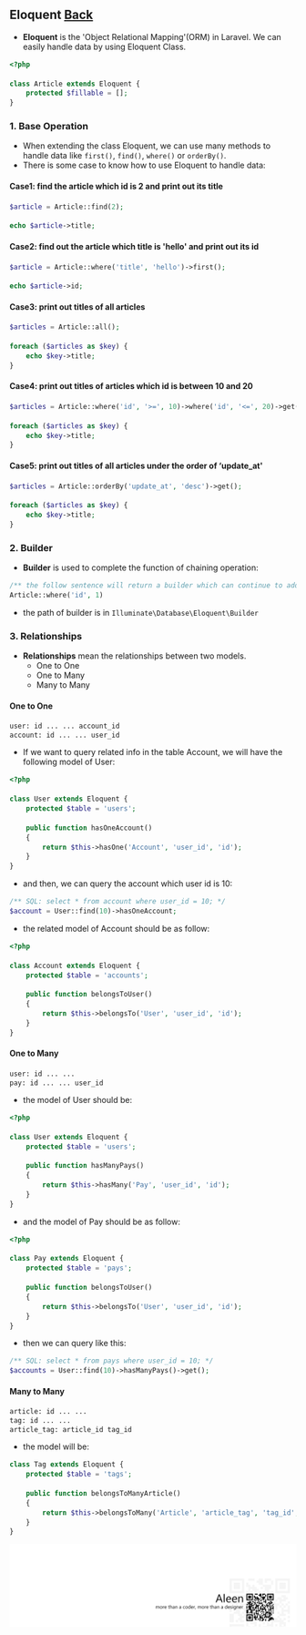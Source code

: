 ## Eloquent [Back](./../laravel.md)

- **Eloquent** is the 'Object Relational Mapping'(ORM) in Laravel. We can easily handle data by using Eloquent Class.

```php
<?php

class Article extends Eloquent {
    protected $fillable = [];
}
```

### 1. Base Operation

- When extending the class Eloquent, we can use many methods to handle data like `first()`, `find()`, `where()` or `orderBy()`.
- There is some case to know how to use Eloquent to handle data:

#### Case1: find the article which id is 2 and print out its title

```php
$article = Article::find(2);

echo $article->title;
```

#### Case2: find out the article which title is 'hello' and print out its id

```php
$article = Article::where('title', 'hello')->first();

echo $article->id;
```

#### Case3: print out titles of all articles

```php
$articles = Article::all();

foreach ($articles as $key) {
    echo $key->title;
}
```

#### Case4: print out titles of articles which id is between 10 and 20

```php
$articles = Article::where('id', '>=', 10)->where('id', '<=', 20)->get();

foreach ($articles as $key) {
    echo $key->title;
}
```

#### Case5: print out titles of all articles under the order of ‘update_at'

```php
$articles = Article::orderBy('update_at', 'desc')->get();

foreach ($articles as $key) {
    echo $key->title;
}
```

### 2. Builder

- **Builder** is used to complete the function of chaining operation:

```php
/** the follow sentence will return a builder which can continue to add conditions */
Article::where('id', 1)
```

- the path of builder is in `Illuminate\Database\Eloquent\Builder`

### 3. Relationships

- **Relationships** mean the relationships between two models.
    - One to One
    - One to Many
    - Many to Many

#### One to One

```
user: id ... ... account_id
account: id ... ... user_id
```

- If we want to query related info in the table Account, we will have the following model of User:

```php
<?php

class User extends Eloquent {
    protected $table = 'users';
    
    public function hasOneAccount()
    {
        return $this->hasOne('Account', 'user_id', 'id');
    }
}
```

- and then, we can query the account which user id is 10:

```php
/** SQL: select * from account where user_id = 10; */
$account = User::find(10)->hasOneAccount;
```

- the related model of Account should be as follow:

```php
<?php

class Account extends Eloquent {
    protected $table = 'accounts';
    
    public function belongsToUser()
    {
        return $this->belongsTo('User', 'user_id', 'id');
    }
}
```

#### One to Many

```
user: id ... ...
pay: id ... ... user_id
```

- the model of User should be:

```php
<?php

class User extends Eloquent {
    protected $table = 'users';
    
    public function hasManyPays()
    {
        return $this->hasMany('Pay', 'user_id', 'id');
    }
}
```

- and the model of Pay should be as follow:

```php
<?php

class Pay extends Eloquent {
    protected $table = 'pays';
    
    public function belongsToUser()
    {
        return $this->belongsTo('User', 'user_id', 'id');   
    }
}
```

- then we can query like this:

```php
/** SQL: select * from pays where user_id = 10; */
$accounts = User::find(10)->hasManyPays()->get();
```

#### Many to Many

```
article: id ... ...
tag: id ... ...
article_tag: article_id tag_id
```

- the model will be:

```php
class Tag extends Eloquent {
    protected $table = 'tags';
    
    public function belongsToManyArticle()
    {
        return $this->belongsToMany('Article', 'article_tag', 'tag_id', 'article_id');
    }
}
```

<a href="http://aleen42.github.io/" target="_blank" ><img src="./../../../../pic/tail.gif"></a>